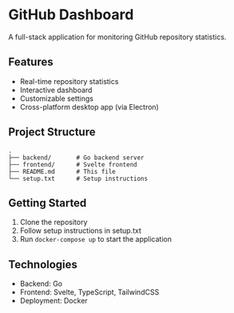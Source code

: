 # GitHub Dashboard

A full-stack application for monitoring GitHub repository statistics.

## Features

- Real-time repository statistics
- Interactive dashboard
- Customizable settings
- Cross-platform desktop app (via Electron)

## Project Structure

```
.
├── backend/       # Go backend server
├── frontend/      # Svelte frontend
├── README.md      # This file
└── setup.txt      # Setup instructions
```

## Getting Started

1. Clone the repository
2. Follow setup instructions in setup.txt
3. Run `docker-compose up` to start the application

## Technologies

- Backend: Go
- Frontend: Svelte, TypeScript, TailwindCSS
- Deployment: Docker
